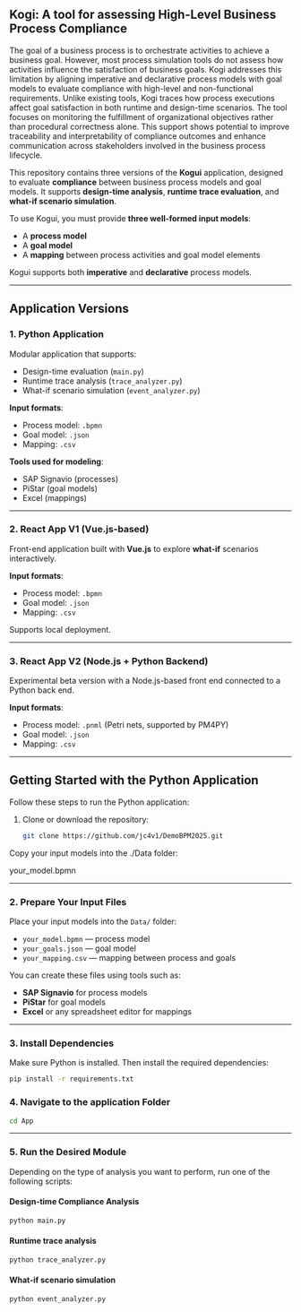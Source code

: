 ## Kogi: A tool for assessing High-Level Business Process Compliance

The goal of a business process is to orchestrate activities to achieve a business goal. However, most process simulation tools do not assess how activities influence the satisfaction of business goals. Kogi addresses this limitation by aligning imperative and declarative process models with goal models to evaluate compliance with high-level and non-functional requirements. Unlike existing tools, Kogi traces how process executions affect goal satisfaction in both runtime and design-time scenarios. The tool focuses on monitoring the fulfillment of organizational objectives rather than procedural correctness alone. This support shows potential to improve traceability and interpretability of compliance outcomes and enhance communication across stakeholders involved in the business process lifecycle.

This repository contains three versions of the **Kogui** application, designed to evaluate **compliance** between business process models and goal models. It supports **design-time analysis**, **runtime trace evaluation**, and **what-if scenario simulation**.

To use Kogui, you must provide **three well-formed input models**:
- A **process model**
- A **goal model**
- A **mapping** between process activities and goal model elements

Kogui supports both **imperative** and **declarative** process models.

---

##  Application Versions

### 1. Python Application

Modular application that supports:
-  Design-time evaluation (`main.py`)
-  Runtime trace analysis (`trace_analyzer.py`)
-  What-if scenario simulation (`event_analyzer.py`)

**Input formats**:
- Process model: `.bpmn`
- Goal model: `.json`
- Mapping: `.csv`

**Tools used for modeling**:
- SAP Signavio (processes)
- PiStar (goal models)
- Excel (mappings)

---

### 2. React App V1 (Vue.js-based)

Front-end application built with **Vue.js** to explore **what-if** scenarios interactively.

**Input formats**:
- Process model: `.bpmn`
- Goal model: `.json`
- Mapping: `.csv`

Supports local deployment.

---

### 3. React App V2 (Node.js + Python Backend)

Experimental beta version with a Node.js-based front end connected to a Python back end.

**Input formats**:
- Process model: `.pnml` (Petri nets, supported by PM4PY)
- Goal model: `.json`
- Mapping: `.csv`

---

##  Getting Started with the Python Application

Follow these steps to run the Python application:

1. Clone or download the repository:
   ```bash
   git clone https://github.com/jc4v1/DemoBPM2025.git

Copy your input models into the ./Data folder:

your_model.bpmn


---

### 2. Prepare Your Input Files

Place your input models into the `Data/` folder:

- `your_model.bpmn` — process model  
- `your_goals.json` — goal model  
- `your_mapping.csv` — mapping between process and goals  

You can create these files using tools such as:
- **SAP Signavio** for process models
- **PiStar** for goal models
- **Excel** or any spreadsheet editor for mappings

---

### 3. Install Dependencies

Make sure Python is installed. Then install the required dependencies:

```bash
pip install -r requirements.txt
```

### 4. Navigate to the application Folder
```bash
cd App
```

---

### 5. Run the Desired Module

Depending on the type of analysis you want to perform, run one of the following scripts:

####  Design-time Compliance Analysis

```bash
python main.py
```

####  Runtime trace analysis

```bash
python trace_analyzer.py
```

####  What-if scenario simulation
```bash
python event_analyzer.py
```










